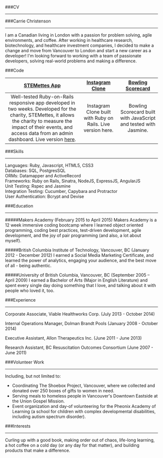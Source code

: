 ###CV
***

###Carrie Christenson
***

I am a Canadian living in London with a passion for problem solving, agile environments, and coffee. After working in healthcare research, biotechnology, and healthcare investment companies, I decided to make a change and move from Vancouver to London and start a new career as a developer! I'm looking forward to working with a team of passionate developers, solving real-world problems and making a difference.

###Code

| [STEMettes App](https://github.com/STEMettes/royalty_loyalty)        | [Instagram Clone](https://github.com/c-christenson/instagram-challenge)           | [Bowling Scorecard](https://github.com/c-christenson/bowling-challenge)  |
| :-------------: |:-------------:| :-------------:|
| Well-tested Ruby-on-Rails responsive app developed in two weeks. Developed for the charity, STEMettes, it allows the charity to measure the impact of their events, and access data from an admin dashboard. Live version [here](https://stemettes-staging.herokuapp.com/).  | Instagram Clone built with Ruby on Rails. Live version here.| Bowling Scorecard built with JavaScript and tested with Jasmine.|


###Skills
***
Languages: Ruby, Javascript, HTML5, CSS3   
Databases: SQL, PostgresSQL  
ORMs: Datamapper and ActiveRecord  
Frameworks: Ruby on Rails, Sinatra, NodeJS, ExpressJS, AngularJS  
Unit Testing: Rspec and Jasmine  
Integration Testing: Cucumber, Capybara and Protractor  
User Authentication: Bcrypt and Devise  


###Education
***

#####Makers Academy (February 2015 to April 2015)
Makers Academy is a 12 week immersive coding bootcamp where I learned object oriented programming, coding best practices, test-driven development, agile development, and the joy of pair programming (and also, a lot about myself). 


#####British Columbia Institute of Technology, Vancouver, BC (January 2012 - December 2012)
I earned a Social Media Marketing Certificate, and learned the power of analytics, engaging your audience, and the best move of all - being authentic.

#####University of British Columbia, Vancouver, BC (September 2005 – April 2009)
I earned a Bachelor of Arts (Major in English Literature) and spent every single day doing something that I love, and talking about it with people who loved it, too.

###Experience
***

Corporate Associate, Viable Healthworks Corp. (July 2013 - October 2014)

Internal Operations Manager, Dolman Brandt Pools (January 2008 - October 2014)

Executive Assistant, Allon Therapeutics Inc. (June 2011 - June 2013)

Research Assistant, BC Resuscitation Outcomes Consortium (June 2007 - June 2011)

###Volunteer Work
***
Including, but not limited to:  
+ Coordinating The Shoebox Project, Vancouver, where we collected and donated over 250 boxes of gifts to women in need.  
+ Serving meals to homeless people in Vancouver's Downtown Eastside at the Union Gospel Mission.  
+ Event organization and day-of volunteering for the Pheonix Academy of Learning (a school for children with complex developmental disabilities, including autism spectrum disorder).  


###Interests
***

Curling up with a good book, making order out of chaos, life-long learning, a hot coffee on a cold day (or any day for that matter), and building products that make a difference.

